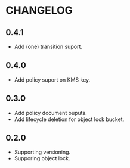 # CHANGELOG

## 0.4.1

* Add (one) transition suport.

## 0.4.0

* Add policy suport on KMS key.

## 0.3.0

* Add policy document ouputs.
* Add lifecycle deletion for object lock bucket.

## 0.2.0

* Supporting versioning.
* Supporing object lock.
